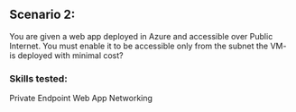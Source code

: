 ## Scenario 2:
You are given a web app deployed in Azure and accessible over Public Internet. You must enable it to be accessible only from the subnet the VM-<depID> is deployed with minimal cost?

### Skills tested: 
Private Endpoint
Web App
Networking

